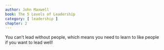 ```yaml
---
author: John Maxwell
book: The 5 Levels of Leadership
category: [ leadership ]
chapter: 2
---
```

You can’t lead without people, which means you need to learn to like people if you want to lead well!